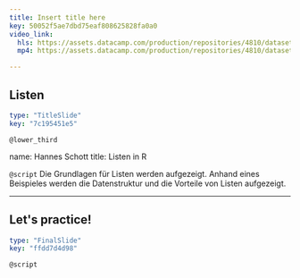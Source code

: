 ```yaml
---
title: Insert title here
key: 50052f5ae7dbd75eaf808625828fa0a0
video_link:
  hls: https://assets.datacamp.com/production/repositories/4810/datasets/66ecc9e700c5892c7d1fb00b55ad56c06c5a6324/Listen_in_R_Video.m3u8
  mp4: https://assets.datacamp.com/production/repositories/4810/datasets/c6b20893377b1f3ce2a8a7a58aaca426be732099/Listen_in_R_Video.mp4

---
```

## Listen

```yaml
type: "TitleSlide"
key: "7c195451e5"
```

`@lower_third`

name: Hannes Schott
title: Listen in R


`@script`
Die Grundlagen für Listen werden aufgezeigt. Anhand eines Beispieles werden die Datenstruktur und die Vorteile von Listen aufgezeigt.


---
## Let's practice!

```yaml
type: "FinalSlide"
key: "ffdd7d4d98"
```

`@script`


